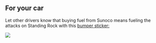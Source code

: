 ## For your car

Let other drivers know that buying fuel from Sunoco means fueling the attacks on Standing Rock with this
  <a href="http://www.zazzle.com/no_sunoco_boycott_bumper_sticker-128151388391874298"> bumper sticker: </a>

<p class="sticker-image">
  <a class="link__bumper-sticker" href="http://www.zazzle.com/no_sunoco_boycott_bumper_sticker-128151388391874298">
    <img class="img__bumper-sticker" src="/img/no-sunoco-bumper-sticker@512.png" />
  </a>
</p>